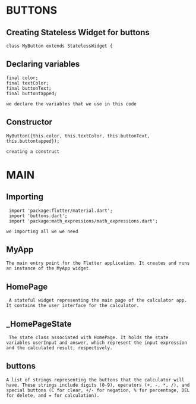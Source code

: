 


# BUTTONS
## Creating Stateless Widget for buttons
``````
class MyButton extends StatelessWidget {
``````
## Declaring variables 
``````
final color;
final textColor;
final buttonText;
final buttontapped;
``````
`we declare the variables that we use in this code`
## Constructor
``````
MyButton({this.color, this.textColor, this.buttonText, this.buttontapped});
``````
`creating a construct`

# MAIN
## Importing
``````
 import 'package:flutter/material.dart';
 import 'buttons.dart';
 import 'package:math_expressions/math_expressions.dart';
 ``````
`
we importing all we we need
`
## MyApp
`The main entry point for the Flutter application. It creates and runs an instance of the MyApp widget.`
## HomePage
` A stateful widget representing the main page of the calculator app. It contains the user interface for the calculator.`
## _HomePageState
` The state class associated with HomePage. It holds the state variables userInput and answer, which represent the input expression and the calculated result, respectively.`
## buttons
 `A list of strings representing the buttons that the calculator will have. These strings include digits (0-9), operators (+, -, *, /), and special buttons (C for clear, +/- for negation, % for percentage, DEL for delete, and = for calculation).`
